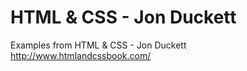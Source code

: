 # HTML & CSS - Jon Duckett

Examples from HTML & CSS - Jon Duckett  
http://www.htmlandcssbook.com/
